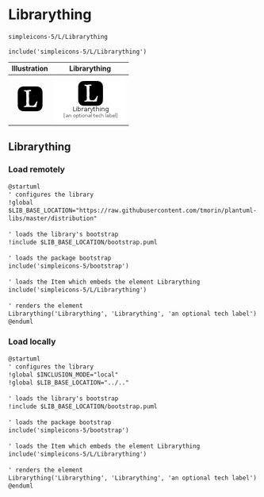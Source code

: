 # Librarything


```text
simpleicons-5/L/Librarything
```

```text
include('simpleicons-5/L/Librarything')
```



| Illustration | Librarything |
| :---: | :---: |
| ![illustration for Illustration](../../simpleicons-5/L/Librarything.png) | ![illustration for Librarything](../../simpleicons-5/L/Librarything.Local.png) |




## Librarything

### Load remotely
```plantuml
@startuml
' configures the library
!global $LIB_BASE_LOCATION="https://raw.githubusercontent.com/tmorin/plantuml-libs/master/distribution"

' loads the library's bootstrap
!include $LIB_BASE_LOCATION/bootstrap.puml

' loads the package bootstrap
include('simpleicons-5/bootstrap')

' loads the Item which embeds the element Librarything
include('simpleicons-5/L/Librarything')

' renders the element
Librarything('Librarything', 'Librarything', 'an optional tech label')
@enduml
```

### Load locally
```plantuml
@startuml
' configures the library
!global $INCLUSION_MODE="local"
!global $LIB_BASE_LOCATION="../.."

' loads the library's bootstrap
!include $LIB_BASE_LOCATION/bootstrap.puml

' loads the package bootstrap
include('simpleicons-5/bootstrap')

' loads the Item which embeds the element Librarything
include('simpleicons-5/L/Librarything')

' renders the element
Librarything('Librarything', 'Librarything', 'an optional tech label')
@enduml
```

